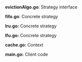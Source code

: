 **evictionAlgo.go**: Strategy interface

**fifo.go**: Concrete strategy

**lru.go:** Concrete strategy

**lfu.go:** Concrete strategy

**cache.go:** Context

**main.go:** Client code
